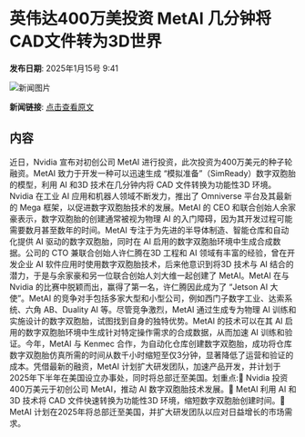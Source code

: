 # 英伟达400万美投资 MetAI 几分钟将CAD文件转为3D世界

**发布日期**: 2025年1月15号 9:41

![新闻图片](https://upload.chinaz.com/2025/0115/6387253086963555833676025.png)

**新闻链接**: [点击查看原文](https://www.aibase.com/zh/news/14715)

## 内容

近日，Nvidia 宣布对初创公司 MetAI 进行投资，此次投资为400万美元的种子轮融资。MetAI 致力于开发一种可以迅速生成 “模拟准备”（SimReady）数字双胞胎的模型，利用 AI 和3D 技术在几分钟内将 CAD 文件转换为功能性3D 环境。Nvidia 在工业 AI 应用和机器人领域不断发力，推出了 Omniverse 平台及其最新的 Mega 框架，以促进数字双胞胎技术的发展。MetAI 的 CEO 和联合创始人余家豪表示，数字双胞胎的创建通常被视为物理 AI 的入门障碍，因为其开发过程可能需要数月甚至数年的时间。MetAI 专注于为先进的半导体制造、智能仓库和自动化提供 AI 驱动的数字双胞胎，同时在 AI 启用的数字双胞胎环境中生成合成数据。公司的 CTO 兼联合创始人许仁腾在3D 工程和 AI 领域有丰富的经验，曾在开发企业 AI 软件应用时使用数字双胞胎技术，后来他意识到将3D 技术与 AI 结合的潜力，于是与余家豪和另一位联合创始人刘大维一起创建了 MetAI。MetAI 在与 Nvidia 的比赛中脱颖而出，赢得了第一名，许仁腾因此成为了 “Jetson AI 大使”。MetAI 的竞争对手包括多家大型和小型公司，例如西门子数字工业、达索系统、六角 AB、Duality AI 等。尽管竞争激烈，MetAI 通过生成专为物理 AI 训练和实施设计的数字双胞胎，试图找到自身的独特优势。MetAI 的技术可以在其 AI 启用的数字双胞胎环境中生成针对特定操作需求的合成数据，从而加速 AI 训练和验证。今年，MetAI 与 Kenmec 合作，为自动化仓库创建数字双胞胎，成功将仓库数字双胞胎仿真所需的时间从数千小时缩短至仅3分钟，显著降低了运营和验证的成本。凭借最新的融资，MetAI 计划扩大研发团队，加速产品开发，并计划于2025年下半年在美国设立办事处，同时将总部迁至美国。划重点:🌟 Nvidia 投资400万美元于初创公司 MetAI，推动 AI 数字双胞胎技术发展。🤖 MetAI 利用 AI 和3D 技术将 CAD 文件快速转换为功能性3D 环境，缩短数字双胞胎创建时间。🚀 MetAI 计划在2025年将总部迁至美国，并扩大研发团队以应对日益增长的市场需求。
